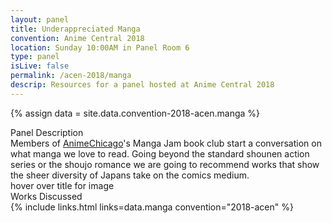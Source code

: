 ```yaml
---
layout: panel
title: Underappreciated Manga
convention: Anime Central 2018
location: Sunday 10:00AM in Panel Room 6
type: panel
isLive: false
permalink: /acen-2018/manga
descrip: Resources for a panel hosted at Anime Central 2018
---
```


{% assign data = site.data.convention-2018-acen.manga %}

<div class="manga-header">Panel Description</div>
<div class="panel-description">
  Members of <a href="http://animechicago.club">AnimeChicago</a>'s Manga Jam book club start a conversation on what manga we love to read. Going beyond the standard shounen action series or the shoujo romance we are going to recommend works that show the sheer diversity of Japans take on the comics medium.
</div>

<div class="manga-list">
<div class="manga-img default"> hover over title for image </div>
<div class="manga-header"> Works Discussed </div>
{% include links.html links=data.manga convention="2018-acen" %}
</div>
